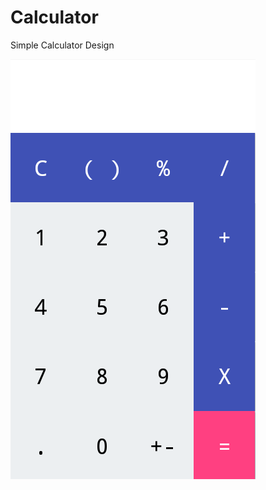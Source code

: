 # Calculator
Simple Calculator Design

![screenshot](https://github.com/fridaysyckness/Calculator/blob/master/screenshot/calculator.png)
